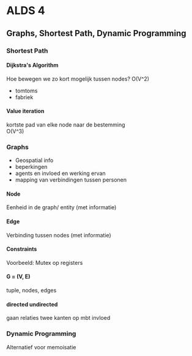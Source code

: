 # ALDS 4
## Graphs, Shortest Path, Dynamic Programming
### Shortest Path
#### Dijkstra's Algorithm

Hoe bewegen we zo kort mogelijk tussen nodes? O(V^2)
* tomtoms
* fabriek

#### Value iteration
kortste pad van elke node naar de bestemming  
O(V^3)

### Graphs
* Geospatial info
* beperkingen
* agents en invloed en werking ervan
* mapping van verbindingen tussen personen

#### Node
Eenheid in de graph/ entity (met informatie)

#### Edge 
Verbinding tussen nodes (met informatie)

#### Constraints
Voorbeeld: Mutex op registers

#### G = (V, E)
tuple, nodes, edges

#### directed undirected   
gaan relaties twee kanten op mbt invloed

### Dynamic Programming
Alternatief voor memoisatie